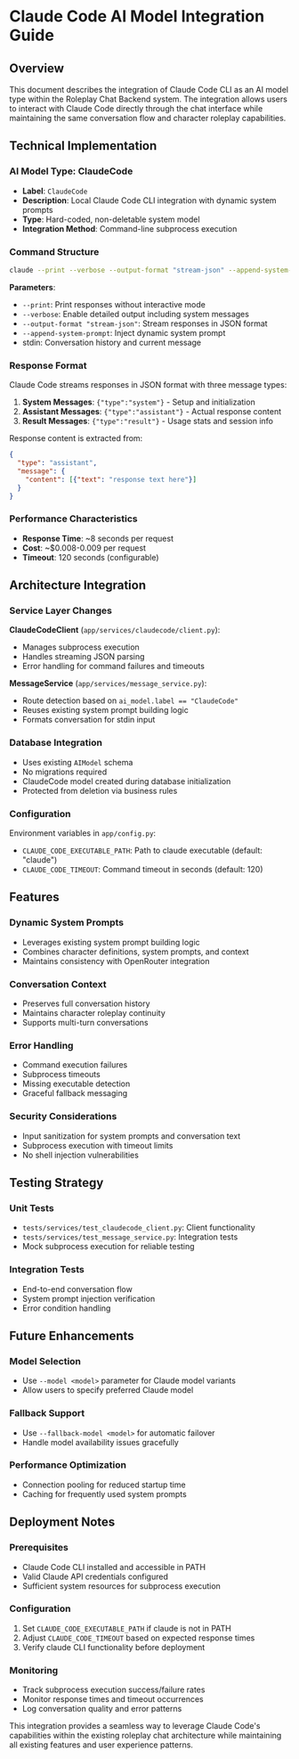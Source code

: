 # Claude Code AI Model Integration Guide

## Overview
This document describes the integration of Claude Code CLI as an AI model type within the Roleplay Chat Backend system. The integration allows users to interact with Claude Code directly through the chat interface while maintaining the same conversation flow and character roleplay capabilities.

## Technical Implementation

### AI Model Type: ClaudeCode
- **Label**: `ClaudeCode`
- **Description**: Local Claude Code CLI integration with dynamic system prompts
- **Type**: Hard-coded, non-deletable system model
- **Integration Method**: Command-line subprocess execution

### Command Structure
```bash
claude --print --verbose --output-format "stream-json" --append-system-prompt "SYSTEM_PROMPT" <<< "CONVERSATION_TEXT"
```

**Parameters**:
- `--print`: Print responses without interactive mode
- `--verbose`: Enable detailed output including system messages
- `--output-format "stream-json"`: Stream responses in JSON format
- `--append-system-prompt`: Inject dynamic system prompt
- stdin: Conversation history and current message

### Response Format
Claude Code streams responses in JSON format with three message types:

1. **System Messages**: `{"type":"system"}` - Setup and initialization
2. **Assistant Messages**: `{"type":"assistant"}` - Actual response content
3. **Result Messages**: `{"type":"result"}` - Usage stats and session info

Response content is extracted from:
```json
{
  "type": "assistant",
  "message": {
    "content": [{"text": "response text here"}]
  }
}
```

### Performance Characteristics
- **Response Time**: ~8 seconds per request
- **Cost**: ~$0.008-0.009 per request
- **Timeout**: 120 seconds (configurable)

## Architecture Integration

### Service Layer Changes
**ClaudeCodeClient** (`app/services/claudecode/client.py`):
- Manages subprocess execution
- Handles streaming JSON parsing
- Error handling for command failures and timeouts

**MessageService** (`app/services/message_service.py`):
- Route detection based on `ai_model.label == "ClaudeCode"`
- Reuses existing system prompt building logic
- Formats conversation for stdin input

### Database Integration
- Uses existing `AIModel` schema
- No migrations required
- ClaudeCode model created during database initialization
- Protected from deletion via business rules

### Configuration
Environment variables in `app/config.py`:
- `CLAUDE_CODE_EXECUTABLE_PATH`: Path to claude executable (default: "claude")
- `CLAUDE_CODE_TIMEOUT`: Command timeout in seconds (default: 120)

## Features

### Dynamic System Prompts
- Leverages existing system prompt building logic
- Combines character definitions, system prompts, and context
- Maintains consistency with OpenRouter integration

### Conversation Context
- Preserves full conversation history
- Maintains character roleplay continuity
- Supports multi-turn conversations

### Error Handling
- Command execution failures
- Subprocess timeouts
- Missing executable detection
- Graceful fallback messaging

### Security Considerations
- Input sanitization for system prompts and conversation text
- Subprocess execution with timeout limits
- No shell injection vulnerabilities

## Testing Strategy

### Unit Tests
- `tests/services/test_claudecode_client.py`: Client functionality
- `tests/services/test_message_service.py`: Integration tests
- Mock subprocess execution for reliable testing

### Integration Tests
- End-to-end conversation flow
- System prompt injection verification
- Error condition handling

## Future Enhancements

### Model Selection
- Use `--model <model>` parameter for Claude model variants
- Allow users to specify preferred Claude model

### Fallback Support
- Use `--fallback-model <model>` for automatic failover
- Handle model availability issues gracefully

### Performance Optimization
- Connection pooling for reduced startup time
- Caching for frequently used system prompts

## Deployment Notes

### Prerequisites
- Claude Code CLI installed and accessible in PATH
- Valid Claude API credentials configured
- Sufficient system resources for subprocess execution

### Configuration
1. Set `CLAUDE_CODE_EXECUTABLE_PATH` if claude is not in PATH
2. Adjust `CLAUDE_CODE_TIMEOUT` based on expected response times
3. Verify claude CLI functionality before deployment

### Monitoring
- Track subprocess execution success/failure rates
- Monitor response times and timeout occurrences
- Log conversation quality and error patterns

This integration provides a seamless way to leverage Claude Code's capabilities within the existing roleplay chat architecture while maintaining all existing features and user experience patterns.